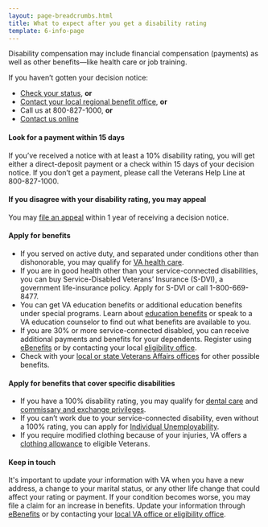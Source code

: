 ```yaml
---
layout: page-breadcrumbs.html
title: What to expect after you get a disability rating
template: 6-info-page
---
```


<div class="call-out usa-content" markdown="1">

Disability compensation may include financial compensation (payments) as well as other benefits—like health care or job training.

If you haven’t gotten your decision notice:

- [Check your status](/disability-benefits/track-claims/), **or**
- [Contact your local regional benefit office](http://www.benefits.va.gov/benefits/offices.asp), **or**
- Call us at <span class="tel">800-827-1000</span>, **or**
- [Contact us online](https://iris.custhelp.com/app/ask/session/L3RpbWUvMTQ4MTgwOTI0My9zaWQvbnNTbnViNm4%3D) 
</div>

#### Look for a payment within 15 days  
If you’ve received a notice with at least a 10% disability rating, you will get either a direct-deposit payment or a check within 15 days of your decision notice. If you don’t get a payment, please call the Veterans Help Line at <span class="tel">800-827-1000</span>.

#### If you disagree with your disability rating, you may appeal
You may [file an appeal](/disability-benefits/claims-appeal/) within 1 year of receiving a decision notice.

#### Apply for benefits

- If you served on active duty, and separated under conditions other than dishonorable, you may qualify for [VA health care](https://www.vets.gov/healthcare/apply/).
- If you are in good health other than your service-connected disabilities, you can buy Service-Disabled Veterans’ Insurance (S-DVI), a government life-insurance policy. Apply for S-DVI or call 1-800-669-8477.
- You can get VA education benefits or additional education benefits under special programs. Learn about [education benefits](/education) or speak to a VA education counselor to find out what benefits are available to you.   
- If you are 30% or more service-connected disabled, you can receive additional payments and benefits for your dependents. Register using [eBenefits](https://www.ebenefits.va.gov/ebenefits/about/feature?feature=dependent-compensation) or by contacting your local [eligibility office](/facilities/).
- Check with your [local or state Veterans Affairs offices](http://www.va.gov/statedva.htm) for other possible benefits.  


#### Apply for benefits that cover specific disabilities

- If you have a 100% disability rating, you may qualify for [dental care](/disability-benefits/conditions/special-claims/dentistry/) and [commissary and exchange privileges](http://www.militaryonesource.mil/shopping?content_id=268500).
- If you can’t work due to your service-connected disability, even without a 100% rating, you can apply for [Individual Unemployability](/disability-benefits/conditions/special-claims/individual-unemployability/).
- If you require modified clothing because of your injuries, VA offers a [clothing allowance](/disability-benefits/conditions/special-claims/clothing/) to eligible Veterans.


#### Keep in touch
It's important to update your information with VA when you have a new address, a change to your marital status, or any other life change that could affect your rating or payment. If your condition becomes worse, you may file a claim for an increase in benefits. Update your information through [eBenefits]( https://www.ebenefits.va.gov/ebenefits/about/feature?feature=dependent-compensation) or by contacting your [local VA office or eligibility office](/facilities/).

